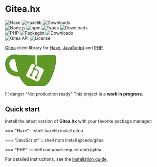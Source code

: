 # Gitea.hx
![Haxe](https://badgen.net/badge/haxe/%3E%3D4.1.0/green) ![Haxelib](https://badgen.net/haxelib/v/gitea) ![Downloads](https://badgen.net/haxelib/d/gitea)  
![Node.js](https://badgen.net/npm/node/@cedx/gitea) ![npm](https://badgen.net/npm/v/@cedx/gitea) ![Types](https://badgen.net/npm/types/@cedx/gitea) ![Downloads](https://badgen.net/npm/dt/@cedx/gitea)  
![PHP](https://badgen.net/packagist/php/cedx/gitea) ![Packagist](https://badgen.net/packagist/v/cedx/gitea) ![Downloads](https://badgen.net/packagist/dt/cedx/gitea)  
![Gitea API](https://badgen.net/badge/gitea%20api/1.1.1/blue) ![License](https://badgen.net/badge/license/MIT/blue)

[Gitea](https://gitea.io) client library for [Haxe](https://haxe.org),
[JavaScript](https://developer.mozilla.org/en-US/docs/Web/JavaScript) and [PHP](https://www.php.net).

![Gitea](img/gitea.png)

!!! danger "Not production ready"
	This project is a **work in progress**.

## Quick start
Install the latest version of **Gitea.hx** with your favorite package manager:

=== "Haxe"
		:::shell
		haxelib install gitea

=== "JavaScript"
		:::shell
		npm install @cedx/gitea

=== "PHP"
		:::shell
		composer require cedx/gitea

For detailed instructions, see the [installation guide](installation.md).
